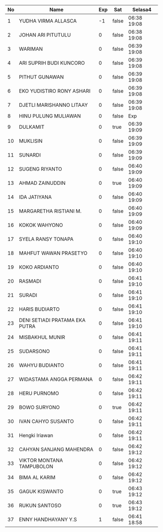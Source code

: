 | No | Name | Exp | Sat | Selasa4 |
|-----|-----|-----|-----|-----|
| 1 | YUDHA VIRMA ALLASCA | -1 | false | 06:38 19:08 |
| 2 | JOHAN ARI PITUTULU | 0 | false | 06:38 19:08 |
| 3 | WARIMAN | 0 | false | 06:39 19:08 |
| 4 | ARI SUPRIH BUDI KUNCORO | 0 | false | 06:39 19:08 |
| 5 | PITHUT GUNAWAN | 0 | false | 06:39 19:08 |
| 6 | EKO YUDISTIRO RONY ASHARI | 0 | false | 06:39 19:08 |
| 7 | DJETLI MARISHANNO LITAAY | 0 | false | 06:39 19:08 |
| 8 | HINU PULUNG MULIAWAN | 0 | false | Exp |
| 9 | DULKAMIT | 0 | true | 06:39 19:09 |
| 10 | MUKLISIN | 0 | false | 06:39 19:09 |
| 11 | SUNARDI | 0 | false | 06:39 19:09 |
| 12 | SUGENG RIYANTO | 0 | false | 06:40 19:09 |
| 13 | AHMAD ZAINUDDIN | 0 | true | 06:40 19:09 |
| 14 | IDA JATIYANA | 0 | false | 06:40 19:09 |
| 15 | MARGARETHA RISTIANI M. | 0 | false | 06:40 19:09 |
| 16 | KOKOK WAHYONO | 0 | false | 06:40 19:09 |
| 17 | SYELA RANSY TONAPA | 0 | false | 06:40 19:10 |
| 18 | MAHFUT WAWAN PRASETYO | 0 | false | 06:40 19:10 |
| 19 | KOKO ARDIANTO | 0 | false | 06:40 19:10 |
| 20 | RASMADI | 0 | false | 06:41 19:10 |
| 21 | SURADI | 0 | false | 06:41 19:10 |
| 22 | HARIS BUDIARTO | 0 | false | 06:41 19:10 |
| 23 | DENI SETIADI PRATAMA EKA PUTRA | 0 | false | 06:41 19:10 |
| 24 | MISBAKHUL MUNIR | 0 | false | 06:41 19:11 |
| 25 | SUDARSONO | 0 | false | 06:41 19:11 |
| 26 | WAHYU BUDIANTO | 0 | false | 06:41 19:11 |
| 27 | WIDASTAMA ANGGA PERMANA | 0 | false | 06:42 19:11 |
| 28 | HERU PURNOMO | 0 | false | 06:42 19:11 |
| 29 | BOWO SURYONO | 0 | true | 06:42 19:11 |
| 30 | IVAN CAHYO SUSANTO | 0 | false | 06:42 19:11 |
| 31 | Hengki Iriawan | 0 | false | 06:42 19:11 |
| 32 | CAHYAN SANJANG MAHENDRA | 0 | false | 06:42 19:12 |
| 33 | VIKTOR MONTANA TAMPUBOLON | 0 | false | 06:42 19:12 |
| 34 | BIMA AL KARIM | 0 | false | 06:42 19:12 |
| 35 | GAGUK KISWANTO | 0 | true | 06:43 19:12 |
| 36 | RUKUN SANTOSO | 0 | true | 06:43 19:12 |
| 37 | ENNY HANDHAYANY Y.S | 1 | false | 06:41 18:58 |
